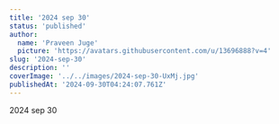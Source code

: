 ```yaml
---
title: '2024 sep 30'
status: 'published'
author:
  name: 'Praveen Juge'
  picture: 'https://avatars.githubusercontent.com/u/13696888?v=4'
slug: '2024-sep-30'
description: ''
coverImage: '../../images/2024-sep-30-UxMj.jpg'
publishedAt: '2024-09-30T04:24:07.761Z'
---
```


2024 sep 30